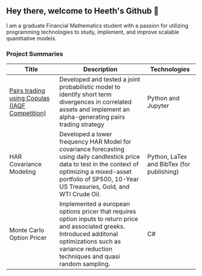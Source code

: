 ## Hey there, welcome to Heeth's Github 👋

I am a graduate Financial Mathematics student with a passion for utilizing programming technologies to study, implement, and improve scalable quantitative models. 

### Project Summaries
Title | Description | Technologies
---|---|---|
[Pairs trading using Copulas (IAQF Competition)](https://github.com/heethsur/CopulasPairsTrading) | Developed and tested a joint probabilistic model to identify short term divergences in correlated assets and implement an alpha-generating pairs trading strategy | Python and Jupyter
HAR Covariance Modeling | Developed a lower frequency HAR Model for covariance forecasting using daily candlestick price data to test in the context of optimizing a mixed-asset portfolio of SP500, 10-Year US Treasuries, Gold, and WTI Crude Oil.| Python, LaTex and BibTex (for publishing)
Monte Carlo Option Pricer | Implemented a european options pricer that requires option inputs to return price and associated greeks. Introduced additonal optimizations such as variance reduction techniques and quasi random sampling. | C#



